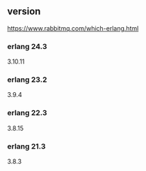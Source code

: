 ## version
https://www.rabbitmq.com/which-erlang.html

### erlang 24.3
3.10.11

### erlang 23.2
3.9.4

### erlang 22.3
3.8.15

### erlang 21.3
3.8.3
